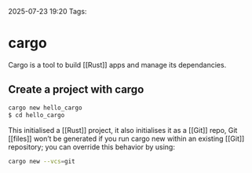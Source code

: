 2025-07-23 19:20
Tags: 

# cargo

Cargo is a tool to build [[Rust]] apps and manage its dependancies.

## Create a project with cargo

``` bash
cargo new hello_cargo
$ cd hello_cargo
```

This initialised a [[Rust]] project, it also initialises it as a [[Git]] repo, Git [[files]] won’t be generated if you run cargo new within an existing [[Git]] repository; you can override this behavior by using:

``` bash
cargo new --vcs=git
```


